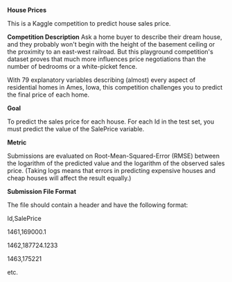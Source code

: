 **House Prices**

This is a Kaggle competition to predict house sales price.

**Competition Description**
Ask a home buyer to describe their dream house, and they probably won't begin with the height of the basement ceiling or
the proximity to an east-west railroad. But this playground competition's dataset proves that much more influences price
negotiations than the number of bedrooms or a white-picket fence.

With 79 explanatory variables describing (almost) every aspect of residential homes in Ames, Iowa, this competition challenges
you to predict the final price of each home.

**Goal**

To predict the sales price for each house. For each Id in the test set, you must predict the value of the SalePrice variable. 

**Metric**

Submissions are evaluated on Root-Mean-Squared-Error (RMSE) between the logarithm of the predicted value and the logarithm of the observed sales price. (Taking logs means that errors in predicting expensive houses and cheap houses will affect the result equally.)

**Submission File Format**

The file should contain a header and have the following format:

Id,SalePrice

1461,169000.1

1462,187724.1233

1463,175221

etc.
